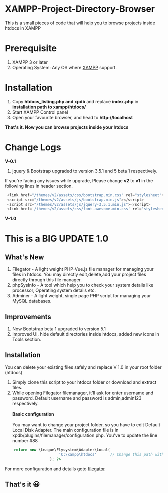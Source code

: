 # XAMPP-Project-Directory-Browser
This is a small pieces of code that will help you to browse projects inside htdocs in XAMPP

# Prerequisite

1) XAMPP 3 or later
2) Operating System: Any OS where [XAMPP](https://www.apachefriends.org/download.html) support.

# Installation

1) Copy **htdocs_listing.php and xpdb** and replace **index.php** in **installation path to xampp/htdocs/**
2) Start XAMPP Control panel
3) Open your favourite browser, and head to **http://localhost**


**That's it. Now you can browse projects inside your htdocs**

 
 # Change Logs
 
 **V-0.1**
 
 1) jquery & Bootstrap upgraded to version 3.5.1 and 5 beta 1 respectively.
 
 If you're facing any issues while upgrade, Please change **v2** to **v1** in the following lines in header section.<br />
```javascript
 <link href="/themes/v2/assets/css/bootstrap.min.css" rel="stylesheet">
 <script src="/themes/v2/assets/js/bootstrap.min.js"></script>
 <script src="/themes/v2/assets/js/jquery-3.5.1.min.js"></script>
 <link href='/themes/v2/assets/css/font-awesome.min.css' rel='stylesheet'/>
 ```
 
 **V-1.0**
 
 # This is a BIG UPDATE 1.0

## What's New

1) Filegator - A light weight PHP-Vue.js file manager for managing your files in htdocs. You may directly edit,delete,add your project files directly through this file manager.
2) phpSysInfo - A tool which help you to check your system details like processor, Operating system details etc.
3) Adminer - A light weight, single page PHP script for managing your MySQL databases.
 
## Improvements

1) Now Bootstrap beta 1 upgraded to version 5.1
2) Improved UI, hide default directories inside htdocs, added new icons in Tools section.

## Installation

You can delete your existing files safely and replace V 1.0 in your root folder (htdocs)

1) Simply clone this script to your htdocs folder or download and extract files.
2) While opening Filegator filemanager, it'll ask for enter username and password. Default username and password is admin,admin123 respectively. <br/><br/> **Basic configuration** <br/><br/>You may want to change your project folder, so you have to edit Default Local Disk Adapter. The main configuration file is in xpdb/plugins/filemanager/configuration.php. You've to update the line number #88 
```php
    return new \League\Flysystem\Adapter\Local(
                        'C:\xampp\htdocs'      // Change this path with your base directory
                    ); ?>
```
For more configuration and details goto [filegator](https://docs.filegator.io/)

## That's it :smiley:





